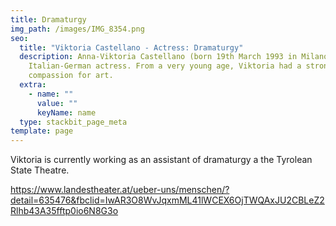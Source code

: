 ```yaml
---
title: Dramaturgy
img_path: /images/IMG_8354.png
seo:
  title: "Viktoria Castellano - Actress: Dramaturgy"
  description: Anna-Viktoria Castellano (born 19th March 1993 in Milano) is an
    Italian-German actress. From a very young age, Viktoria had a strong
    compassion for art.
  extra:
    - name: ""
      value: ""
      keyName: name
  type: stackbit_page_meta
template: page
---
```


Viktoria is currently working as an assistant of dramaturgy a the Tyrolean State Theatre. 

https://www.landestheater.at/ueber-uns/menschen/?detail=635476&fbclid=IwAR3O8WvJqxmML41lWCEX6OjTWQAxJU2CBLeZ2Rlhb43A35fftp0io6N8G3o